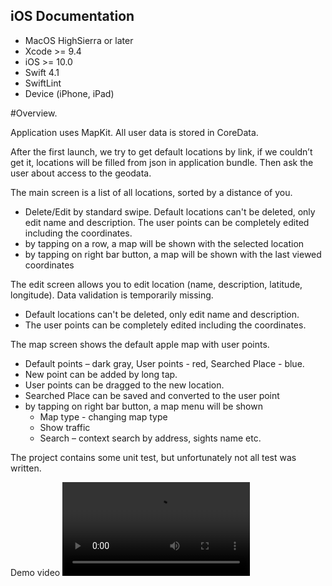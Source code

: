 ## iOS Documentation

* MacOS HighSierra or later
* Xcode >= 9.4
* iOS >= 10.0
* Swift 4.1
* SwiftLint    
* Device (iPhone, iPad)

#Overview.

Application uses MapKit.
All user data is stored in CoreData.

After the first launch, we try to get default locations by link, if we couldn’t get it, locations will be filled from json in application bundle.
Then ask the user about access to the geodata.

The main screen is a list of all locations, sorted by a distance of you.
* Delete/Edit by standard swipe. Default locations can't be deleted, only edit name and description. The user points can be completely edited including the coordinates.
* by tapping on a row, a map will be shown with the selected location
* by tapping on right bar button, a map will be shown with the last viewed coordinates

The edit screen allows you to edit location (name, description, latitude, longitude). Data validation is temporarily missing.
* Default locations can't be deleted, only edit name and description.
* The user points can be completely edited including the coordinates.

The map screen shows the default apple map with user points.
* Default points – dark gray, User points - red, Searched Place - blue.
* New point can be added by long tap.
* User points can be dragged to the new location.
* Searched Place can be saved and converted to the user point
* by tapping on right bar button, a map menu will be shown
    * Map type - changing map type
    * Show traffic
    * Search – context search by address, sights name etc.

The project contains some unit test, but unfortunately not all test was written.

Demo video
![](sights.mp4)
